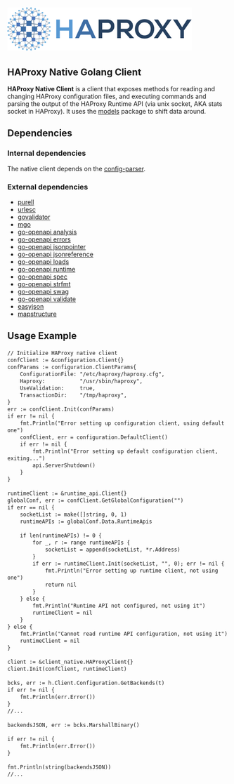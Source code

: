 # ![HAProxy](assets/images/haproxy-weblogo-210x49.png "HAProxy")

## HAProxy Native Golang Client

**HAProxy Native Client** is a client that exposes methods for reading and changing HAProxy configuration files, and executing commands and parsing the output of the HAProxy Runtime API (via unix socket, AKA stats socket in HAProxy). It uses the [models](http://github.com/haproxytech/models) package to shift data around.

## Dependencies

### Internal dependencies

The native client depends on the [config-parser](http://github.com/haproxytech/config-parser).

### External dependencies

- [purell](https://github.com/PuerkitoBio/purell)
- [urlesc](https://github.com/PuerkitoBio/urlesc)
- [govalidator](https://github.com/asaskevich/govalidator)
- [mgo](https://github.com/globalsign/mgo/bson)
- [go-openapi analysis](https://github.com/go-openapi/analysis)
- [go-openapi errors](https://github.com/go-openapi/errors)
- [go-openapi jsonpointer](https://github.com/go-openapi/jsonpointer)
- [go-openapi jsonreference](https://github.com/go-openapi/jsonreference)
- [go-openapi loads](https://github.com/go-openapi/loads)
- [go-openapi runtime](https://github.com/go-openapi/runtime)
- [go-openapi spec](https://github.com/go-openapi/spec)
- [go-openapi strfmt](https://github.com/go-openapi/strfmt)
- [go-openapi swag](https://github.com/go-openapi/swag)
- [go-openapi validate](https://github.com/go-openapi/validate)
- [easyjson](https://github.com/mailru/easyjson/buffer)
- [mapstructure](https://github.com/mitchellh/mapstructure)

## Usage Example

```
// Initialize HAProxy native client
confClient := &configuration.Client{}
confParams := configuration.ClientParams{
    ConfigurationFile: "/etc/haproxy/haproxy.cfg",
    Haproxy:           "/usr/sbin/haproxy",
    UseValidation:     true,
    TransactionDir:    "/tmp/haproxy",
}
err := confClient.Init(confParams)
if err != nil {
    fmt.Println("Error setting up configuration client, using default one")
    confClient, err = configuration.DefaultClient()
    if err != nil {
        fmt.Println("Error setting up default configuration client, exiting...")
        api.ServerShutdown()
    }
}

runtimeClient := &runtime_api.Client{}
globalConf, err := confClient.GetGlobalConfiguration("")
if err == nil {
    socketList := make([]string, 0, 1)
    runtimeAPIs := globalConf.Data.RuntimeApis

    if len(runtimeAPIs) != 0 {
        for _, r := range runtimeAPIs {
            socketList = append(socketList, *r.Address)
        }
        if err := runtimeClient.Init(socketList, "", 0); err != nil {
            fmt.Println("Error setting up runtime client, not using one")
            return nil
		}
    } else {
		fmt.Println("Runtime API not configured, not using it")
		runtimeClient = nil
	}
} else {
    fmt.Println("Cannot read runtime API configuration, not using it")
    runtimeClient = nil
}

client := &client_native.HAProxyClient{}
client.Init(confClient, runtimeClient)

bcks, err := h.Client.Configuration.GetBackends(t)
if err != nil {
    fmt.Println(err.Error())
}
//...

backendsJSON, err := bcks.MarshallBinary()

if err != nil {
    fmt.Println(err.Error())
}

fmt.Println(string(backendsJSON))
//...

```


